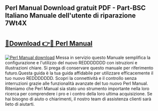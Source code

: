 ## Perl Manual Download gratuit PDF - Part-BSC Italiano Manuale dell'utente di riparazione 7Wt4X

# <h2><a href="http://dfgfjk.blite.top/?on=Perl+Manual">🔗Download 👉🔴 Perl Manual</a></h2>

[![Perl Manual download](https://i.imgur.com/lujVjoI.png)](http://dfgfjk.blite.top/?on=Perl+Manual)
Messa in servizio questo Manuale semplifica la configurazione e l'utilizzo del nuovo REDDDDDDD con istruzioni e illustrazioni chiare. Si prega di conservare questo manuale per riferimento futuro.Questa guida è la tua guida affidabile per utilizzare efficacemente il tuo nuovo REDDDDDDD. Scopri la connettività e il controllo senza interruzioni grazie alle funzionalità avanzate del tuo nuovo Perl Manual. Riteniamo che Perl Manual sia stato uno strumento importante nella loro ricerca per comprendere i pro e i contro della loro ultima acquisizione. Se hai bisogno di aiuto o chiarimenti, il nostro team di assistenza clienti sarà lieto di aiutarti.
